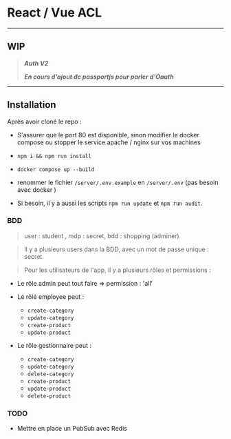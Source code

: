 # React / Vue ACL

---

## WIP

> **_Auth V2_**
>
> **_En cours d'ajout de passportjs pour parler d'Oauth_**

---

## Installation

Après avoir cloné le repo :

-   S'assurer que le port 80 est disponible, sinon modifier le docker compose ou stopper le service apache / nginx sur vos machines

-   `npm i && npm run install`
-   `docker compose up --build`
-   renommer le fichier `/server/.env.example` en `/server/.env` (pas besoin avec docker )

-   Si besoin, il y a aussi les scripts `npm run update` et `npm run audit`.

### BDD

> user : student , mdp : secret, bdd : shopping (adminer)

> Il y a plusieurs users dans la BDD, avec un mot de passe unique : secret

> Pour les utilisateurs de l'app, il y a plusieurs rôles et permissions :

-   Le rôle admin peut tout faire => permission : 'all'

-   Le rôle employee peut :

    -   `create-category`
    -   `update-category`
    -   `create-product`
    -   `update-product`

-   Le rôle gestionnaire peut :

    -   `create-category`
    -   `update-category`
    -   `delete-category`
    -   `create-product`
    -   `update-product`
    -   `delete-product`

### TODO

-   Mettre en place un PubSub avec Redis
